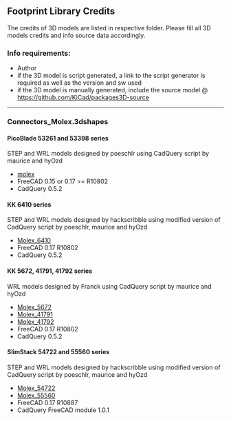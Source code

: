 ## Footprint Library Credits

The credits of 3D models are listed in respective folder.
Please fill all 3D models credits and info source data accordingly.

### Info requirements:
- Author
- if the 3D model is script generated, a link to the script generator is required as well as the version and sw used
- if the 3D model is manually generated, include the source model @ https://github.com/KiCad/packages3D-source

<hr>

### Connectors_Molex.3dshapes

#### PicoBlade 53261 and 53398 series

STEP and WRL models designed by poeschlr using CadQuery script by maurice and hyOzd
- [molex](https://github.com/easyw/kicad-3d-models-in-freecad/tree/master/cadquery/FCAD_script_generator/molex)
- FreeCAD 0.15 or 0.17 >= R10802
- CadQuery 0.5.2

#### KK 6410 series

STEP and WRL models designed by hackscribble using modified version of CadQuery script by poeschlr, maurice and hyOzd
- [Molex_6410](https://github.com/easyw/kicad-3d-models-in-freecad/tree/master/cadquery/FCAD_script_generator/Molex_6410)
- FreeCAD 0.17 R10802
- CadQuery 0.5.2

#### KK 5672, 41791, 41792  series

WRL models designed by Franck using CadQuery script by maurice and hyOzd
- [Molex_5672](https://github.com/easyw/kicad-3d-models-in-freecad/pull/384)
- [Molex_41791](https://github.com/easyw/kicad-3d-models-in-freecad/pull/386)
- [Molex_41792](https://github.com/easyw/kicad-3d-models-in-freecad/pull/386)
- FreeCAD 0.17 R10802
- CadQuery 0.5.2


#### SlimStack 54722 and 55560 series

STEP and WRL models designed by hackscribble using modified version of CadQuery script by poeschlr, maurice and hyOzd
- [Molex_54722](https://github.com/easyw/kicad-3d-models-in-freecad/tree/master/cadquery/FCAD_script_generator/Molex_54722)
- [Molex_55560](https://github.com/easyw/kicad-3d-models-in-freecad/tree/master/cadquery/FCAD_script_generator/Molex_55560)
- FreeCAD 0.17 R10887
- CadQuery FreeCAD module 1.0.1

